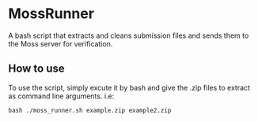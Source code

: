 # MossRunner

A bash script that extracts and cleans submission files and sends them to the Moss server for verification.

## How to use

To use the script, simply excute it by bash and give the .zip files to extract as command line arguments. i.e:

    bash ./moss_runner.sh example.zip example2.zip